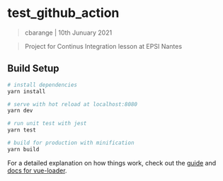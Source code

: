# test_github_action
> cbarange | 10th Junuary 2021

> Project for Continus Integration lesson at EPSI Nantes

## Build Setup

``` bash
# install dependencies
yarn install

# serve with hot reload at localhost:8080
yarn dev

# run unit test with jest
yarn test

# build for production with minification
yarn build
```

For a detailed explanation on how things work, check out the [guide](http://vuejs-templates.github.io/webpack/) and [docs for vue-loader](http://vuejs.github.io/vue-loader).
